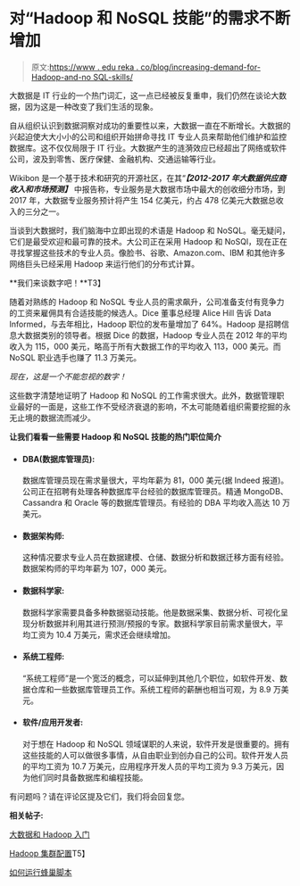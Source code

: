 # 对“Hadoop 和 NoSQL 技能”的需求不断增加

> 原文:[https://www . edu reka . co/blog/increasing-demand-for-Hadoop-and-no SQL-skills/](https://www.edureka.co/blog/increasing-demand-for-hadoop-and-nosql-skills/)

大数据是 IT 行业的一个热门词汇，这一点已经被反复重申，我们仍然在谈论大数据，因为这是一种改变了我们生活的现象。

自从组织认识到数据洞察对成功的重要性以来，大数据一直在不断增长。大数据的兴起迫使大大小小的公司和组织开始拼命寻找 IT 专业人员来帮助他们维护和监控数据库。这不仅仅局限于 IT 行业。大数据产生的涟漪效应已经超出了网络或软件公司，波及到零售、医疗保健、金融机构、交通运输等行业。

Wikibon 是一个基于技术和研究的开源社区，在其“***【2012-2017 年大数据供应商收入和市场预测】*** 中报告称，专业服务是大数据市场中最大的创收细分市场，到 2017 年，大数据专业服务预计将产生 154 亿美元，约占 478 亿美元大数据总收入的三分之一。

当谈到大数据时，我们脑海中立即出现的术语是 Hadoop 和 NoSQL。毫无疑问，它们是最受欢迎和最可靠的技术。大公司正在采用 Hadoop 和 NoSQl，现在正在寻找掌握这些技术的专业人员。像脸书、谷歌、Amazon.com、IBM 和其他许多网络巨头已经采用 Hadoop 来运行他们的分布式计算。

**我们来谈数字吧！**T3】

随着对熟练的 Hadoop 和 NoSQL 专业人员的需求飙升，公司准备支付有竞争力的工资来雇佣具有合适技能的候选人。Dice 董事总经理 Alice Hill 告诉 Data Informed，与去年相比，Hadoop 职位的发布量增加了 64%。Hadoop 是招聘信息大数据类别的领导者。根据 Dice 的数据，Hadoop 专业人员在 2012 年的平均收入为 115，000 美元，略高于所有大数据工作的平均收入 113，000 美元。而 NoSQL 职业选手也赚了 11.3 万美元。

*现在，这是一个不能忽视的数字！*

这些数字清楚地证明了 Hadoop 和 NoSQL 的工作需求很大。此外，数据管理职业最好的一面是，这些工作不受经济衰退的影响，不太可能随着组织需要挖掘的永无止境的数据流而减少。

**让我们看看一些需要 Hadoop 和 NoSQL 技能的热门职位简介**

*   #### **DBA(数据库管理员):**

    数据库管理员现在需求量很大，平均年薪为 81，000 美元(据 Indeed 报道)。公司正在招聘有处理各种数据库平台经验的数据库管理员。精通 MongoDB、Cassandra 和 Oracle 等的数据库管理员。有经验的 DBA 平均收入高达 10 万美元。

*   #### **数据架构师:**

    这种情况要求专业人员在数据建模、仓储、数据分析和数据迁移方面有经验。数据架构师的平均年薪为 107，000 美元。

*   #### **数据科学家:**

    数据科学家需要具备多种数据驱动技能。他是数据采集、数据分析、可视化呈现分析数据并利用其进行预测/预报的专家。数据科学家目前需求量很大，平均工资为 10.4 万美元，需求还会继续增加。

*   #### **系统工程师:**

    “系统工程师”是一个宽泛的概念，可以延伸到其他几个职位，如软件开发、数据仓库和一些数据库管理员工作。系统工程师的薪酬也相当可观，为 8.9 万美元。

*   #### **软件/应用开发者:**

    对于想在 Hadoop 和 NoSQL 领域谋职的人来说，软件开发是很重要的。拥有这些技能的人可以做很多事情，从自由职业到创办自己的公司。软件开发人员的平均工资为 10.7 万美元，应用程序开发人员的平均工资为 9.3 万美元，因为他们同时具备数据库和编程技能。

有问题吗？请在评论区提及它们，我们将会回复您。

**相关帖子:**

[大数据和 Hadoop 入门](https://www.edureka.co/big-data-and-hadoop)

[Hadoop 集群配置](https://www.edureka.co/blog/hadoop-cluster-configuration-files/)T5】

[如何运行蜂巢脚本](https://www.edureka.co/blog/how-to-run-hive-scripts/)